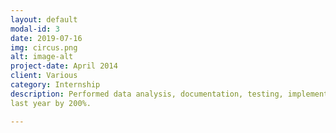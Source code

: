 ```yaml
---
layout: default
modal-id: 3
date: 2019-07-16
img: circus.png
alt: image-alt
project-date: April 2014
client: Various
category: Internship
description: Performed data analysis, documentation, testing, implementation of tools and support for national analysis.Created a python tool to deliver data on current broadband and school connectivity goals to state governor’s offices, expedited process from
last year by 200%.

---
```

